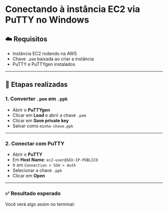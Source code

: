 # Conectando à instância EC2 via PuTTY no Windows

## ☁️ Requisitos
- Instância EC2 rodando na AWS
- Chave `.pem` baixada ao criar a instância
- PuTTY e PuTTYgen instalados

---

## 🧩 Etapas realizadas

### 1. Converter `.pem` em `.ppk`
- Abrir o **PuTTYgen**
- Clicar em **Load** e abrir a chave `.pem`
- Clicar em **Save private key**
- Salvar como `minha-chave.ppk`

---

### 2. Conectar com PuTTY
- Abrir o **PuTTY**
- Em **Host Name**: `ec2-user@SEU-IP-PÚBLICO`
- Ir em `Connection > SSH > Auth`
- Selecionar a chave `.ppk`
- Clicar em **Open**

---

### ✅ Resultado esperado
Você verá algo assim no terminal:
